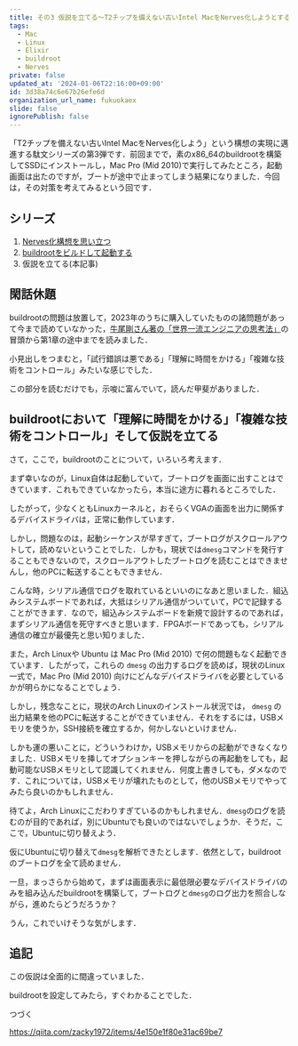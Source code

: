 ```yaml
---
title: その3 仮説を立てる〜T2チップを備えない古いIntel MacをNerves化しようとする日々
tags:
  - Mac
  - Linux
  - Elixir
  - buildroot
  - Nerves
private: false
updated_at: '2024-01-06T22:16:00+09:00'
id: 3d38a74c6e67b26efe6d
organization_url_name: fukuokaex
slide: false
ignorePublish: false
---
```

「T2チップを備えない古いIntel MacをNerves化しよう」という構想の実現に邁進する駄文シリーズの第3弾です．前回までで，素のx86_64のbuildrootを構築してSSDにインストールし，Mac Pro (Mid 2010)で実行してみたところ，起動画面は出たのですが，ブートが途中で止まってしまう結果になりました．今回は，その対策を考えてみるという回です．

## シリーズ

1. [Nerves化構想を思い立つ](https://qiita.com/zacky1972/items/d1da49dedfaafae57cbb)
1. [buildrootをビルドして起動する](https://qiita.com/zacky1972/items/4ce0032514978a7d2f1f)
1. 仮説を立てる(本記事)

## 閑話休題

buildrootの問題は放置して，2023年のうちに購入していたものの諸問題があって今まで読めていなかった，[牛尾剛さん著の「世界一流エンジニアの思考法」](https://books.bunshun.jp/ud/book/num/9784163917689)の冒頭から第1章の途中までを読みました．

小見出しをつまむと，「試行錯誤は悪である」「理解に時間をかける」「複雑な技術をコントロール」みたいな感じでした．

この部分を読むだけでも，示唆に富んでいて，読んだ甲斐がありました．

## buildrootにおいて「理解に時間をかける」「複雑な技術をコントロール」そして仮説を立てる

さて，ここで，buildrootのことについて，いろいろ考えます．

まず幸いなのが，Linux自体は起動していて，ブートログを画面に出すことはできています．これもできていなかったら，本当に途方に暮れるところでした．

したがって，少なくともLinuxカーネルと，おそらくVGAの画面を出力に関係するデバイスドライバは，正常に動作しています．

しかし，問題なのは，起動シーケンスが早すぎて，ブートログがスクロールアウトして，読めないということでした．しかも，現状では`dmesg`コマンドを発行することもできないので，スクロールアウトしたブートログを読むことはできませんし，他のPCに転送することもできません．

こんな時，シリアル通信でログを取れているといいのになあと思いました．組込みシステムボードであれば，大抵はシリアル通信がついていて，PCで記録することができます．なので，組込みシステムボードを新規で設計するのであれば，まずシリアル通信を死守すべきと思います．FPGAボードであっても，シリアル通信の確立が最優先と思い知りました．

また，Arch Linuxや Ubuntu は Mac Pro (Mid 2010) で何の問題もなく起動できています．したがって，これらの `dmesg` の出力するログを読めば，現状のLinux一式で，Mac Pro (Mid 2010) 向けにどんなデバイスドライバを必要としているかが明らかになることでしょう．

しかし，残念なことに，現状のArch Linuxのインストール状況では， `dmesg` の出力結果を他のPCに転送することができていません．それをするには，USBメモリを使うか，SSH接続を確立するか，何かしないといけません．

しかも運の悪いことに，どういうわけか，USBメモリからの起動ができなくなりました．USBメモリを挿してオプションキーを押しながらの再起動をしても，起動可能なUSBメモリとして認識してくれません．何度上書きしても，ダメなのです．これについては，USBメモリが壊れたものとして，他のUSBメモリでやってみたら良いのかもしれません．

待てよ，Arch Linuxにこだわりすぎているのかもしれません．`dmesg`のログを読むのが目的であれば，別にUbuntuでも良いのではないでしょうか．そうだ，ここで，Ubuntuに切り替えよう．

仮にUbuntuに切り替えて`dmesg`を解析できたとします．依然として，buildrootのブートログを全て読めません．

一旦，まっさらから始めて，まずは画面表示に最低限必要なデバイスドライバのみを組み込んだbuildrootを構築して，ブートログと`dmesg`のログ出力を照合しながら，進めたらどうだろうか？

うん，これでいけそうな気がします．


## 追記

この仮説は全面的に間違っていました．

buildrootを設定してみたら，すぐわかることでした．

つづく

https://qiita.com/zacky1972/items/4e150e1f80e31ac69be7
